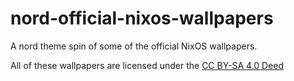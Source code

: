 # nord-official-nixos-wallpapers
A nord theme spin of some of the official NixOS wallpapers.

All of these wallpapers are licensed under the [CC BY-SA 4.0 Deed](https://creativecommons.org/licenses/by-sa/4.0/)
